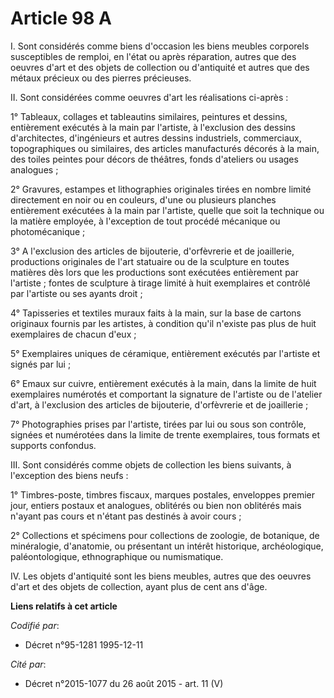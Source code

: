 # Article 98 A

I. Sont considérés comme biens d'occasion les biens meubles corporels susceptibles de remploi, en l'état ou après réparation,
autres que des oeuvres d'art et des objets de collection ou d'antiquité et autres que des métaux précieux ou des pierres
précieuses.

II. Sont considérées comme oeuvres d'art les réalisations ci-après :

1° Tableaux, collages et tableautins similaires, peintures et dessins, entièrement exécutés à la main par l'artiste, à
l'exclusion des dessins d'architectes, d'ingénieurs et autres dessins industriels, commerciaux, topographiques ou similaires,
des articles manufacturés décorés à la main, des toiles peintes pour décors de théâtres, fonds d'ateliers ou usages
analogues ;

2° Gravures, estampes et lithographies originales tirées en nombre limité directement en noir ou en couleurs, d'une ou
plusieurs planches entièrement exécutées à la main par l'artiste, quelle que soit la technique ou la matière employée, à
l'exception de tout procédé mécanique ou photomécanique ;

3° A l'exclusion des articles de bijouterie, d'orfèvrerie et de joaillerie, productions originales de l'art statuaire ou de
la sculpture en toutes matières dès lors que les productions sont exécutées entièrement par l'artiste ; fontes de sculpture à
tirage limité à huit exemplaires et contrôlé par l'artiste ou ses ayants droit ;

4° Tapisseries et textiles muraux faits à la main, sur la base de cartons originaux fournis par les artistes, à condition
qu'il n'existe pas plus de huit exemplaires de chacun d'eux ;

5° Exemplaires uniques de céramique, entièrement exécutés par l'artiste et signés par lui ;

6° Emaux sur cuivre, entièrement exécutés à la main, dans la limite de huit exemplaires numérotés et comportant la signature
de l'artiste ou de l'atelier d'art, à l'exclusion des articles de bijouterie, d'orfèvrerie et de joaillerie ;

7° Photographies prises par l'artiste, tirées par lui ou sous son contrôle, signées et numérotées dans la limite de trente
exemplaires, tous formats et supports confondus.

III. Sont considérés comme objets de collection les biens suivants, à l'exception des biens neufs :

1° Timbres-poste, timbres fiscaux, marques postales, enveloppes premier jour, entiers postaux et analogues, oblitérés ou bien
non oblitérés mais n'ayant pas cours et n'étant pas destinés à avoir cours ;

2° Collections et spécimens pour collections de zoologie, de botanique, de minéralogie, d'anatomie, ou présentant un intérêt
historique, archéologique, paléontologique, ethnographique ou numismatique.

IV. Les objets d'antiquité sont les biens meubles, autres que des oeuvres d'art et des objets de collection, ayant plus de
cent ans d'âge.

**Liens relatifs à cet article**

_Codifié par_:

  - Décret n°95-1281 1995-12-11

_Cité par_:

  - Décret n°2015-1077 du 26 août 2015 - art. 11 (V)
